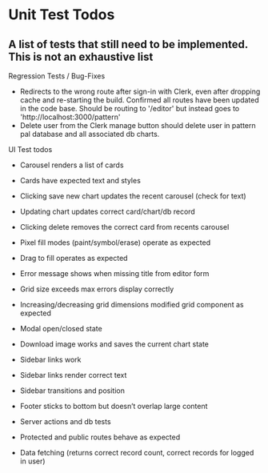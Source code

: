 # Unit Test Todos

## A list of tests that still need to be implemented. This is not an exhaustive list

Regression Tests / Bug-Fixes

-   Redirects to the wrong route after sign-in with Clerk, even after dropping cache and re-starting the build. Confirmed all routes have been updated in the code base. Should be routing to '/editor' but instead goes to 'http://localhost:3000/pattern'
-   Delete user from the Clerk manage button should delete user in pattern pal database and all associated db charts.

UI Test todos

-   Carousel renders a list of cards
-   Cards have expected text and styles
-   Clicking save new chart updates the recent carousel (check for text)
-   Updating chart updates correct card/chart/db record
-   Clicking delete removes the correct card from recents carousel

-   Pixel fill modes (paint/symbol/erase) operate as expected
-   Drag to fill operates as expected

-   Error message shows when missing title from editor form

-   Grid size exceeds max errors display correctly
-   Increasing/decreasing grid dimensions modified grid component as expected

-   Modal open/closed state

-   Download image works and saves the current chart state

-   Sidebar links work
-   Sidebar links render correct text
-   Sidebar transitions and position

-   Footer sticks to bottom but doesn’t overlap large content

-   Server actions and db tests
-   Protected and public routes behave as expected
-   Data fetching (returns correct record count, correct records for logged in user)
